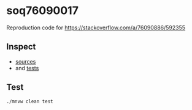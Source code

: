 # soq76090017

Reproduction code for https://stackoverflow.com/a/76090886/592355

## Inspect
- [sources](/src/main/java)
- and [tests](/src/test/java)

## Test
```
./mnvw clean test
```
